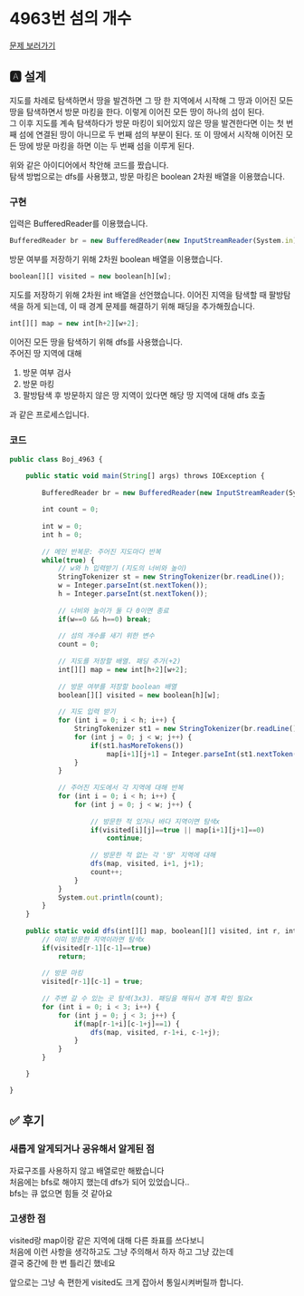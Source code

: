 # 4963번 섬의 개수
[문제 보러가기](https://www.acmicpc.net/problem/4963)

## 🅰 설계
지도를 차례로 탐색하면서 땅을 발견하면 그 땅 한 지역에서 시작해 그 땅과 이어진 모든 땅을 탐색하면서 방문 마킹을 한다. 이렇게 이어진 모든 땅이 하나의 섬이 된다.   
그 이후 지도를 계속 탐색하다가 방문 마킹이 되어있지 않은 땅을 발견한다면 이는 첫 번째 섬에 연결된 땅이 아니므로 두 번째 섬의 부분이 된다. 또 이 땅에서 시작해 이어진 모든 땅에 방문 마킹을 하면 이는 두 번째 섬을 이루게 된다.

위와 같은 아이디어에서 착안해 코드를 짰습니다.   
탐색 방법으로는 dfs를 사용했고, 방문 마킹은 boolean 2차원 배열을 이용했습니다.

### 구현
입력은 BufferedReader를 이용했습니다.
```jsx
BufferedReader br = new BufferedReader(new InputStreamReader(System.in));
```

방문 여부를 저장하기 위해 2차원 boolean 배열을 이용했습니다.
```jsx
boolean[][] visited = new boolean[h][w];
```

지도를 저장하기 위해 2차원 int 배열을 선언했습니다. 이어진 지역을 탐색할 때 팔방탐색을 하게 되는데, 이 때 경계 문제를 해결하기 위해 패딩을 추가해줬습니다.
```jsx
int[][] map = new int[h+2][w+2];
```


이어진 모든 땅을 탐색하기 위해 dfs를 사용했습니다.   
주어진 땅 지역에 대해
1. 방문 여부 검사
2. 방문 마킹
3. 팔방탐색 후 방문하지 않은 땅 지역이 있다면 해당 땅 지역에 대해 dfs 호출   

과 같은 프로세스입니다.

### 코드
```jsx
public class Boj_4963 {

	public static void main(String[] args) throws IOException {
		
		BufferedReader br = new BufferedReader(new InputStreamReader(System.in));
		
		int count = 0;
		
		int w = 0;
		int h = 0;
		
		// 메인 반복문: 주어진 지도마다 반복
		while(true) {
			// w와 h 입력받기 (지도의 너비와 높이)
			StringTokenizer st = new StringTokenizer(br.readLine());
			w = Integer.parseInt(st.nextToken());
			h = Integer.parseInt(st.nextToken());
			
			// 너비와 높이가 둘 다 0이면 종료
			if(w==0 && h==0) break;
			
			// 섬의 개수를 새기 위한 변수
			count = 0;
						
			// 지도를 저장할 배열. 패딩 추가(+2)
			int[][] map = new int[h+2][w+2];
			
			// 방문 여부를 저장할 boolean 배열
			boolean[][] visited = new boolean[h][w];
			
			// 지도 입력 받기
			for (int i = 0; i < h; i++) {
				StringTokenizer st1 = new StringTokenizer(br.readLine());
				for (int j = 0; j < w; j++) {
					if(st1.hasMoreTokens())
						map[i+1][j+1] = Integer.parseInt(st1.nextToken());
				}
			}
			
			// 주어진 지도에서 각 지역에 대해 반복
			for (int i = 0; i < h; i++) {
				for (int j = 0; j < w; j++) {
					
					// 방문한 적 있거나 바다 지역이면 탐색x
					if(visited[i][j]==true || map[i+1][j+1]==0)
						continue;
					
					// 방문한 적 없는 각 '땅' 지역에 대해	
					dfs(map, visited, i+1, j+1);
					count++;
				}
			}
			System.out.println(count);
		}
	}
	
	public static void dfs(int[][] map, boolean[][] visited, int r, int c) {
		// 이미 방문한 지역이라면 탐색x
		if(visited[r-1][c-1]==true)
			return;
		
		// 방문 마킹
		visited[r-1][c-1] = true;
		
		// 주변 갈 수 있는 곳 탐색(3x3). 패딩을 해둬서 경계 확인 필요x
		for (int i = 0; i < 3; i++) {
			for (int j = 0; j < 3; j++) {
				if(map[r-1+i][c-1+j]==1) {
					dfs(map, visited, r-1+i, c-1+j);
				}
			}
		}

	}

}
```
## ✅ 후기
### 새롭게 알게되거나 공유해서 알게된 점
자료구조를 사용하지 않고 배열로만 해봤습니다   
처음에는 bfs로 해야지 했는데 dfs가 되어 있었습니다..   
bfs는 큐 없으면 힘들 것 같아요
### 고생한 점
visited랑 map이랑 같은 지역에 대해 다른 좌표를 쓰다보니   
처음에 이런 사항을 생각하고도 그냥 주의해서 하자 하고 그냥 갔는데   
결국 중간에 한 번 틀리긴 했네요

앞으로는 그냥 속 편한게 visited도 크게 잡아서 통일시켜버릴까 합니다.
